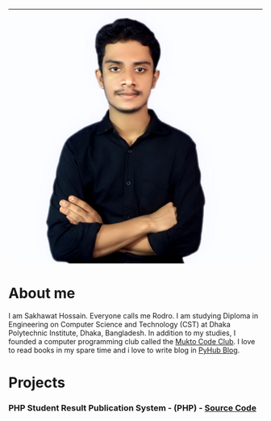 ![photo](https://github.com/sh-rodro/sh-rodro.github.io/blob/main/photo.jpg?raw=true)

# About me

I am Sakhawat Hossain. Everyone calls me Rodro. I am studying Diploma in Engineering on Computer Science and Technology (CST) at Dhaka Polytechnic Institute, Dhaka, Bangladesh. In addition to my studies, I founded a computer programming club called the <a href="https://mukto-code-club.github.io">Mukto Code Club</a>. I love to read books in my spare time and i love to write blog in <a href="https://pyhub-blog.com">PyHub Blog</a>.

# Projects 

### PHP Student Result Publication System - (PHP) - <a href="https://github.com/sh-rodro/PHP-Student-Result-Publication-System">Source Code</a>
